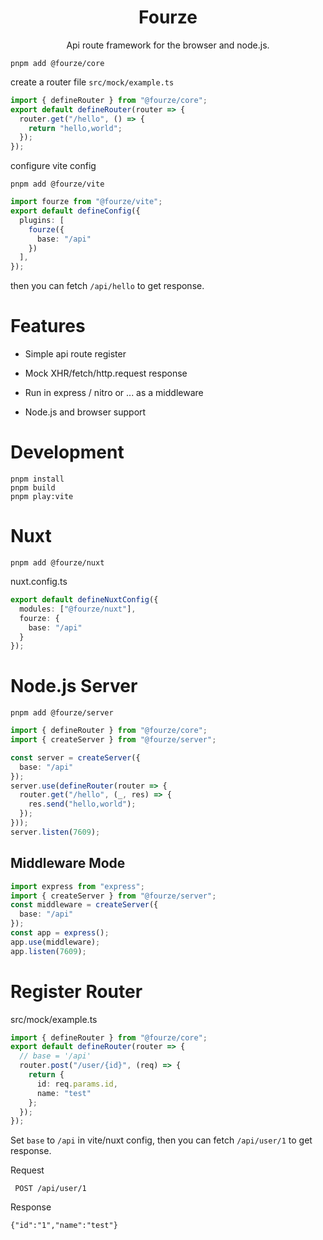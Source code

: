 <h1 align="center">Fourze</h1>
<p align="center"> Api route framework for the browser and node.js.</p>


`pnpm add @fourze/core`

create a router file `src/mock/example.ts`

```ts
import { defineRouter } from "@fourze/core";
export default defineRouter(router => {
  router.get("/hello", () => {
    return "hello,world";
  });
});

```

configure vite config

`pnpm add @fourze/vite`

```ts
import fourze from "@fourze/vite";
export default defineConfig({
  plugins: [
    fourze({
      base: "/api"
    })
  ],
});

```

then you can fetch `/api/hello` to get response.

# Features

-   Simple api route register

-   Mock XHR/fetch/http.request response

-   Run in express / nitro or ... as a middleware

-   Node.js and browser support


# Development
```shell
pnpm install
pnpm build
pnpm play:vite
```

# Nuxt

`pnpm add @fourze/nuxt`

nuxt.config.ts

```ts
export default defineNuxtConfig({
  modules: ["@fourze/nuxt"],
  fourze: {
    base: "/api"
  }
});

```

# Node.js Server

`pnpm add @fourze/server`

```ts
import { defineRouter } from "@fourze/core";
import { createServer } from "@fourze/server";

const server = createServer({
  base: "/api"
});
server.use(defineRouter(router => {
  router.get("/hello", (_, res) => {
    res.send("hello,world");
  });
}));
server.listen(7609);
```

## Middleware Mode

```ts
import express from "express";
import { createServer } from "@fourze/server";
const middleware = createServer({
  base: "/api"
});
const app = express();
app.use(middleware);
app.listen(7609);

```

# Register Router

src/mock/example.ts

```ts
import { defineRouter } from "@fourze/core";
export default defineRouter(router => {
  // base = '/api'
  router.post("/user/{id}", (req) => {
    return {
      id: req.params.id,
      name: "test"
    };
  });
});

```

Set `base` to `/api` in vite/nuxt config, then you can fetch `/api/user/1` to get response.

Request

` POST /api/user/1`

Response

`{"id":"1","name":"test"}`
